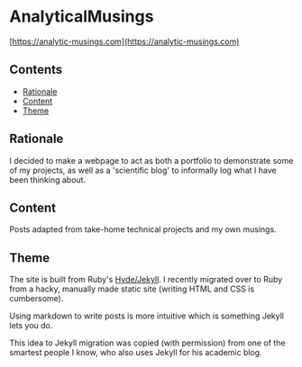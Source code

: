 # AnalyticalMusings

[https://analytic-musings.com](https://analytic-musings.com)

## Contents

<!-- TOC depthFrom:2 depthTo:6 withLinks:1 updateOnSave:0 orderedList:0 -->

- [Rationale](#rationale)
- [Content](#content)
- [Theme](#theme)

<!-- /TOC -->

## Rationale

I decided to make a webpage to act as both a portfolio to demonstrate some of my projects, as well as a 'scientific blog' to informally log what I have been thinking about.

## Content

Posts adapted from take-home technical projects and my own musings.

## Theme

The site is built from Ruby's [Hyde/Jekyll](https://github.com/poole/hyde). I recently migrated over to Ruby from a hacky, manually made static site (writing HTML and CSS is cumbersome).

Using markdown to write posts is more intuitive which is something Jekyll lets you do.

This idea to Jekyll migration was copied (with permission) from one of the smartest people I know, who also uses Jekyll for his academic blog.